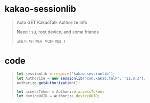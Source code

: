 # kakao-sessionlib
> Auto GET KakaoTalk Authorize Info
>
> Need : su, root device, and some friends
>
> `코드가 더러워서 부끄러워요 !`

# code
>
> ```js
> let sessionlib = require('kakao-sessionlib');
> let Authorize = new sessionlib('com.kakao.talk', '11.0.3');
> Authorize.getAuthorization();
>
> let accessToken = Authorize.accessToken;
> let deviceUUID = Authorize.deviceUUID;
> ```
